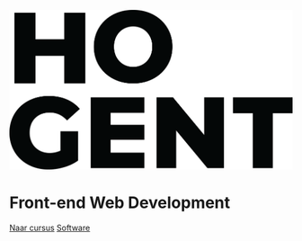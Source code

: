 ![logo](images/HOGENT_Logo.png ':size=33%')

# Front-end Web Development

[Naar cursus](/README)
[Software](0-intro/software.md)